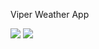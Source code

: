 Viper Weather App

![](https://s1.hostingkartinok.com/uploads/images/2021/12/4a36d0642d00c9f74f81f3537c897e3f.jpg) 
![](https://s1.hostingkartinok.com/uploads/images/2021/12/4a36d0642d00c9f74f81f3537c897e3f.jpg) 
